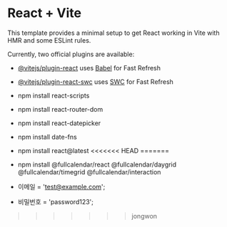 # React + Vite

This template provides a minimal setup to get React working in Vite with HMR and some ESLint rules.

Currently, two official plugins are available:

- [@vitejs/plugin-react](https://github.com/vitejs/vite-plugin-react/blob/main/packages/plugin-react/README.md) uses [Babel](https://babeljs.io/) for Fast Refresh
- [@vitejs/plugin-react-swc](https://github.com/vitejs/vite-plugin-react-swc) uses [SWC](https://swc.rs/) for Fast Refresh


- npm install react-scripts
- npm install react-router-dom
- npm install react-datepicker
- npm install date-fns
- npm install react@latest
<<<<<<< HEAD
=======
- npm install @fullcalendar/react @fullcalendar/daygrid @fullcalendar/timegrid @fullcalendar/interaction
-   이메일 = 'test@example.com';
-   비밀번호 = 'password123';
>>>>>>> jongwon
